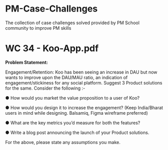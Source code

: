 # PM-Case-Challenges
The collection of case challenges solved provided by PM School community to improve PM skills

# WC 34 - Koo-App.pdf
**Problem Statement:**

Engagement/Retention:
Koo has been seeing an increase in DAU but now wants to improve upon the DAU/MAU ratio,
an indication of engagement/stickiness for any social platform. Suggest 3 Product solutions for
the same. Consider the following :-

● How would you market the value proposition to a user of Koo?

● How would you design it to increase the engagement? (Keep India/Bharat users in mind while designing. Balsamiq, Figma wireframe preferred)

● What are the key metrics you’d measure for both the features?

● Write a blog post announcing the launch of your Product solutions.

For the above, please state any assumptions you make.
